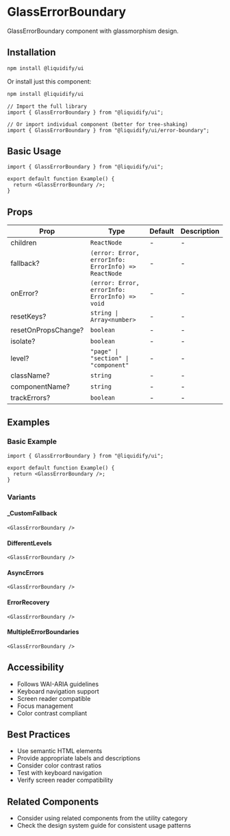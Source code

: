 # GlassErrorBoundary

GlassErrorBoundary component with glassmorphism design.

## Installation

```bash
npm install @liquidify/ui
```

Or install just this component:

```bash
npm install @liquidify/ui
```

```tsx
// Import the full library
import { GlassErrorBoundary } from "@liquidify/ui";

// Or import individual component (better for tree-shaking)
import { GlassErrorBoundary } from "@liquidify/ui/error-boundary";
```

## Basic Usage

```tsx
import { GlassErrorBoundary } from "@liquidify/ui";

export default function Example() {
  return <GlassErrorBoundary />;
}
```

## Props

| Prop                | Type                                                | Default | Description |
| ------------------- | --------------------------------------------------- | ------- | ----------- |
| children            | `ReactNode`                                         | -       | -           |
| fallback?           | `(error: Error, errorInfo: ErrorInfo) => ReactNode` | -       | -           |
| onError?            | `(error: Error, errorInfo: ErrorInfo) => void`      | -       | -           |
| resetKeys?          | `string \| Array<number>`                           | -       | -           |
| resetOnPropsChange? | `boolean`                                           | -       | -           |
| isolate?            | `boolean`                                           | -       | -           |
| level?              | `"page" \| "section" \| "component"`                | -       | -           |
| className?          | `string`                                            | -       | -           |
| componentName?      | `string`                                            | -       | -           |
| trackErrors?        | `boolean`                                           | -       | -           |

## Examples

### Basic Example

```tsx
import { GlassErrorBoundary } from "@liquidify/ui";

export default function Example() {
  return <GlassErrorBoundary />;
}
```

### Variants

#### \_CustomFallback

```tsx
<GlassErrorBoundary />
```

#### DifferentLevels

```tsx
<GlassErrorBoundary />
```

#### AsyncErrors

```tsx
<GlassErrorBoundary />
```

#### ErrorRecovery

```tsx
<GlassErrorBoundary />
```

#### MultipleErrorBoundaries

```tsx
<GlassErrorBoundary />
```

## Accessibility

- Follows WAI-ARIA guidelines
- Keyboard navigation support
- Screen reader compatible
- Focus management
- Color contrast compliant

## Best Practices

- Use semantic HTML elements
- Provide appropriate labels and descriptions
- Consider color contrast ratios
- Test with keyboard navigation
- Verify screen reader compatibility

## Related Components

- Consider using related components from the utility category
- Check the design system guide for consistent usage patterns
